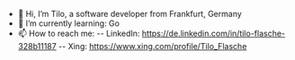 - 👋 Hi, I’m Tilo, a software developer from Frankfurt, Germany
- 🌱 I’m currently learning: Go
- 📫 How to reach me:
-- LinkedIn: https://de.linkedin.com/in/tilo-flasche-328b11187
-- Xing: https://www.xing.com/profile/Tilo_Flasche
